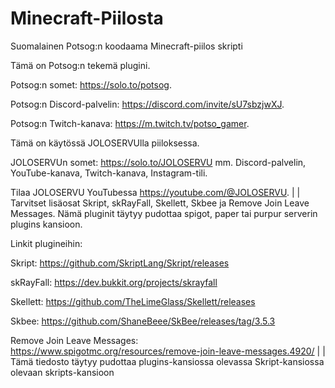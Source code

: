 # Minecraft-Piilosta
Suomalainen Potsog:n koodaama Minecraft-piilos skripti

Tämä on Potsog:n tekemä plugini.

Potsog:n somet: https://solo.to/potsog.

Potsog:n Discord-palvelin: https://discord.com/invite/sU7sbzjwXJ.

Potsog:n Twitch-kanava: https://m.twitch.tv/potso_gamer.

Tämä on käytössä JOLOSERVUlla piiloksessa.

JOLOSERVUn somet: https://solo.to/JOLOSERVU mm. Discord-palvelin, YouTube-kanava, Twitch-kanava, Instagram-tili.

Tilaa JOLOSERVU YouTubessa https://youtube.com/@JOLOSERVU.
|
|
Tarvitset lisäosat Skript, skRayFall, Skellett, Skbee ja Remove Join Leave Messages. Nämä pluginit täytyy pudottaa spigot, paper tai purpur serverin plugins kansioon.

Linkit plugineihin:

Skript: https://github.com/SkriptLang/Skript/releases

skRayFall: https://dev.bukkit.org/projects/skrayfall

Skellett: https://github.com/TheLimeGlass/Skellett/releases

Skbee: https://github.com/ShaneBeee/SkBee/releases/tag/3.5.3

Remove Join Leave Messages: https://www.spigotmc.org/resources/remove-join-leave-messages.4920/
|
|
Tämä tiedosto täytyy pudottaa plugins-kansiossa olevassa Skript-kansiossa olevaan skripts-kansioon

